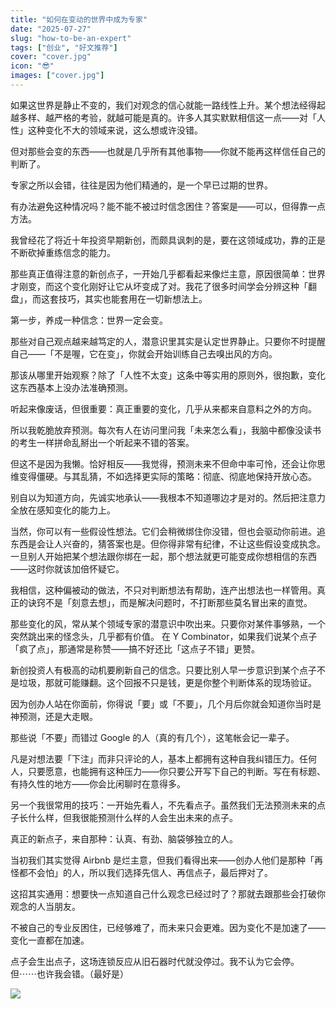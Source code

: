 ```yaml
---
title: "如何在变动的世界中成为专家"
date: "2025-07-27"
slug: "how-to-be-an-expert"
tags: ["创业", "好文推荐"]
cover: "cover.jpg"
icon: "😎"
images: ["cover.jpg"]
---
```

如果这世界是静止不变的，我们对观念的信心就能一路线性上升。某个想法经得起越多样、越严格的考验，就越可能是真的。许多人其实默默相信这一点——对「人性」这种变化不大的领域来说，这么想或许没错。



但对那些会变的东西——也就是几乎所有其他事物——你就不能再这样信任自己的判断了。



专家之所以会错，往往是因为他们精通的，是一个早已过期的世界。



有办法避免这种情况吗？能不能不被过时信念困住？答案是——可以，但得靠一点方法。



我曾经花了将近十年投资早期新创，而颇具讽刺的是，要在这领域成功，靠的正是不断砍掉重练信念的能力。



那些真正值得注意的新创点子，一开始几乎都看起来像烂主意，原因很简单：世界才刚变，而这个变化刚好让它从坏变成了对。我花了很多时间学会分辨这种「翻盘」，而这套技巧，其实也能套用在一切新想法上。



第一步，养成一种信念：世界一定会变。



那些对自己观点越来越笃定的人，潜意识里其实是认定世界静止。只要你不时提醒自己——「不是喔，它在变」，你就会开始训练自己去嗅出风的方向。



那该从哪里开始观察？除了「人性不太变」这条中等实用的原则外，很抱歉，变化这东西基本上没办法准确预测。



听起来像废话，但很重要：真正重要的变化，几乎从来都来自意料之外的方向。



所以我乾脆放弃预测。每次有人在访问里问我「未来怎么看」，我脑中都像没读书的考生一样拼命乱掰出一个听起来不错的答案。



但这不是因为我懒。恰好相反——我觉得，预测未来不但命中率可怜，还会让你思维变得僵硬。与其乱猜，不如选择更实际的策略：彻底、彻底地保持开放心态。



别自以为知道方向，先诚实地承认——我根本不知道哪边才是对的。然后把注意力全放在感知变化的能力上。



当然，你可以有一些假设性想法。它们会稍微绑住你没错，但也会驱动你前进。追东西是会让人兴奋的，猜答案也是。但你得非常有纪律，不让这些假设变成执念。
一旦别人开始把某个想法跟你绑在一起，那个想法就更可能变成你想相信的东西——这时你就该加倍怀疑它。



我相信，这种偏被动的做法，不只对判断想法有帮助，连产出想法也一样管用。真正的诀窍不是「刻意去想」，而是解决问题时，不打断那些莫名冒出来的直觉。



那些变化的风，常从某个领域专家的潜意识中吹出来。只要你对某件事够熟，一个突然跳出来的怪念头，几乎都有价值。
在 Y Combinator，如果我们说某个点子「疯了点」，那通常是称赞——搞不好还比「这点子不错」更赞。



新创投资人有极高的动机要刷新自己的信念。只要比别人早一步意识到某个点子不是垃圾，那就可能赚翻。这个回报不只是钱，更是你整个判断体系的现场验证。



因为创办人站在你面前，你得说「要」或「不要」，几个月后你就会知道你当时是神预测，还是大走眼。



那些说「不要」而错过 Google 的人（真的有几个），这笔帐会记一辈子。



凡是对想法要「下注」而非只评论的人，基本上都拥有这种自我纠错压力。任何人，只要愿意，也能拥有这种压力——你只要公开写下自己的判断。写在有标题、有持久性的地方——你会比闲聊时在意得多。



另一个我很常用的技巧：一开始先看人，不先看点子。虽然我们无法预测未来的点子长什么样，但我很能预测什么样的人会生出未来的点子。



真正的新点子，来自那种：认真、有劲、脑袋够独立的人。



当初我们其实觉得 Airbnb 是烂主意，但我们看得出来——创办人他们是那种「再怪都不会怕」的人，所以我们选择先信人、再信点子，最后押对了。



这招其实通用：想要快一点知道自己什么观念已经过时了？那就去跟那些会打破你观念的人当朋友。



不被自己的专业反困住，已经够难了，而未来只会更难。因为变化不是加速了——变化一直都在加速。



点子会生出点子，这场连锁反应从旧石器时代就没停过。我不认为它会停。
但⋯⋯也许我会错。（最好是）




![](https://prod-files-secure.s3.us-west-2.amazonaws.com/112d0858-5090-4d34-a606-b75eb8d65fd2/46476355-9cf3-4e99-9b7a-3531bc426380/1000202064.png?X-Amz-Algorithm=AWS4-HMAC-SHA256&X-Amz-Content-Sha256=UNSIGNED-PAYLOAD&X-Amz-Credential=ASIAZI2LB466QJB7FWLZ%2F20250919%2Fus-west-2%2Fs3%2Faws4_request&X-Amz-Date=20250919T174308Z&X-Amz-Expires=3600&X-Amz-Security-Token=IQoJb3JpZ2luX2VjEGEaCXVzLXdlc3QtMiJHMEUCIQCJ%2BrpJp2bAlNsZEuRHH1DPA%2FmD4slsHpHKdyeF3WP8kAIgA1Xq5RA8ZkVrI5qrkZgupNLF3dyGC7s%2FNKidzjPqrzcqiAQI2v%2F%2F%2F%2F%2F%2F%2F%2F%2F%2FARAAGgw2Mzc0MjMxODM4MDUiDM1AfELQuQo8Z14lFCrcAwTgdlL4hZwiID1v2%2FjwvR%2F1YC890IC76eqL6f0vIzCooh8GVF0ma7XJKZiV9abBNvUwsJB5Oaad4uBuaVmeJ6RPz%2F7XLG2kYcYYe%2BJCGWsUhCxyRa2ijtwYkAcE55V2i7TCSyAcU1sKEwzHZa68xUCy0Hev5%2FWxvtMKfn2cDNKkshSKkEdX6ODWzXcQWBm%2B%2BOK90m2CRmhtmM5aNfsnovHaVP0sxbZUPfDeGSbXWxy197NWzUb8zeUnoGvtO3TZTIfyNcoj5iFy4SvZc%2Bu0gHo5L5phPrRuqVNRnFG72ludpfuD7oCdsveRdJkhVoPvzg%2F1FtIqBSje1cXJXxH6fXXjGPaPt8gZiZ65Ttt0UQYjzB%2FnwDyD0NPb2t%2BJw1seZHCmMvem2y252bnxU8TpBcdQufGtjwVewzSDQVOoT8JvwW75CvSxj5YxNF1QA1u9C3im17IWT2hqqiXyIuelrp63HO3BTZe7YcFPrP0Sl9r5XqU81fbIYPqQA89gHhf48j%2BpvIqtoJ8Q74Vr2%2BpI%2FmVv1kUg9qyqfOFUs%2BCDHpyLVX9cvb1QHqivAJx0sQvDalOuHw0UXO7hGBm1xAPHvPQTYJZw2CZ3BHkVvt7DNQB6TVf5BRL3BgxfbdtSMO6ftsYGOqUB042NSuBPxdqcBPNQkgxzlkRj%2F1lxNBN%2B2kTn86ag2F9%2Bt4vTF2otXLAWRhP0PJQckH1enH6e8QfMyWlZ%2FdgEPG86WOAQS68P9Ae6gTFsUQXY5K5%2B1z%2BiGpd9Z0axjVgl%2Fo7PXfnuIybovQbUSpsyazDbEjZhki69H4KrluSvfPfMuEzOrXZtdvqS%2BHYTNCfJr2Xj%2FbuKXvXwo2TK5G7J7KF2KPFN&X-Amz-Signature=fa2d3eaf701219060a865bb501dd324db7e0cf87f4d3d631c78f40990c3a0e88&X-Amz-SignedHeaders=host&x-amz-checksum-mode=ENABLED&x-id=GetObject)

